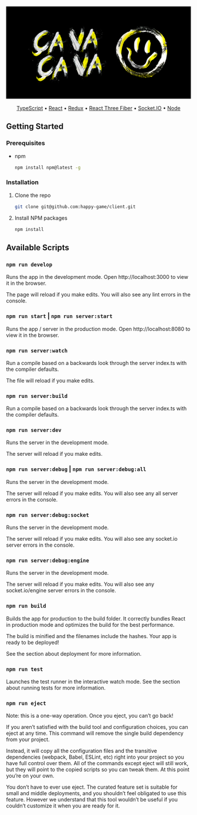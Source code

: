 <!-- PROJECT LOGO -->
!["CA VA - CA VA"](./src/assets/png/githubBlack.png)
<p align="center">
<a href="https://www.typescriptlang.org/">TypeScript</a> •
<a href="https://reactjs.org">React</a> •
<a href="https://redux.js.org/">Redux</a> •
<a href="https://github.com/pmndrs/react-three-fiber">React Three Fiber</a> •
<a href="https://socket.io/">Socket.IO</a> •
<a href="https://nodejs.org/">Node</a>
</p>
<!-- GETTING STARTED -->

## Getting Started

### Prerequisites

* npm
  ```sh
  npm install npm@latest -g
  ```

### Installation

1. Clone the repo
   ```sh
   git clone git@github.com:happy-game/client.git
   ```
2. Install NPM packages
   ```sh
   npm install
   ```

## Available Scripts

### `npm run develop`

Runs the app in the development mode. Open http://localhost:3000 to view it in the browser.

The page will reload if you make edits. You will also see any lint errors in the console.

### `npm run start` | `npm run server:start`

Runs the app / server in the production mode. Open http://localhost:8080 to view it in the browser.

### `npm run server:watch`

Run a compile based on a backwards look through the server index.ts with the compiler defaults.

The file will reload if you make edits.

### `npm run server:build`

Run a compile based on a backwards look through the server index.ts with the compiler defaults.

### `npm run server:dev`

Runs the server in the development mode.

The server will reload if you make edits.

### `npm run server:debug` | `npm run server:debug:all`

Runs the server in the development mode.

The server will reload if you make edits. You will also see any all server errors in the console.

### `npm run server:debug:socket`

Runs the server in the development mode.

The server will reload if you make edits. You will also see any socket.io server errors in the console.

### `npm run server:debug:engine`

Runs the server in the development mode.

The server will reload if you make edits. You will also see any socket.io/engine server errors in the console.

### `npm run build`

Builds the app for production to the build folder. It correctly bundles React in production mode and optimizes the build
for the best performance.

The build is minified and the filenames include the hashes. Your app is ready to be deployed!

See the section about deployment for more information.

### `npm run test`

Launches the test runner in the interactive watch mode. See the section about running tests for more information.

### `npm run eject`

Note: this is a one-way operation. Once you eject, you can’t go back!

If you aren’t satisfied with the build tool and configuration choices, you can eject at any time. This command will
remove the single build dependency from your project.

Instead, it will copy all the configuration files and the transitive dependencies (webpack, Babel, ESLint, etc) right
into your project so you have full control over them. All of the commands except eject will still work, but they will
point to the copied scripts so you can tweak them. At this point you’re on your own.

You don’t have to ever use eject. The curated feature set is suitable for small and middle deployments, and you
shouldn’t feel obligated to use this feature. However we understand that this tool wouldn’t be useful if you couldn’t
customize it when you are ready for it.





